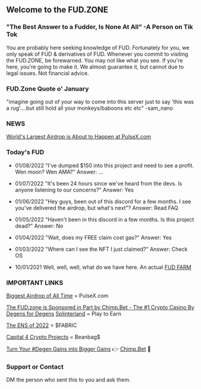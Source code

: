 ## Welcome to the FUD.ZONE

### "The Best Answer to a Fudder, Is None At All" -A Person on Tik Tok

You are probably here seeking knowledge of FUD. Fortunately for you, we only speak of FUD & derivatives of FUD. Whenever you commit to visiting the FUD.ZONE, be forewarned. You may not like what you see. If you're here, you're going to make it. We almost guarantee it, but cannot due to legal issues. Not financial advice. 

### FUD.Zone Quote o' January
"imagine going out of your way to come into this server just to say 'this was a rug'....but still hold all your monkeys/baboons etc etc" -sam_nano 

### NEWS 

[World's Largest Airdrop is About to Happen at PulseX.com](https://www.pulsex.com) 


### Today's FUD 

+ 01/08/2022 "I've dumped $150 into this project and need to see a profit. Wen moon? Wen AMA?" Answer: ...

+ 01/07/2022 "It's been 24 hours since we've heard from the devs. Is anyone listening to our concerns?" Answer: Yes

+ 01/06/2022 "Hey guys, been out of this discord for a few months. I see you've delivered the airdrop, but what's next"? Answer: Read FAQ 

+ 01/05/2022 "Haven't been in this discord in a few months. Is this project dead?" Answer: No

+ 01/04/2022 "Wait, does my FREE claim cost gas?" Answer: Yes 

+ 01/03/2022 "Where can I see the NFT I just claimed?" Answer: Check OS 

+ 10/01/2021 Well, well, well, what do we have here. An actual [FUD FARM](https://twitter.com/FudFarm)

### IMPORTANT LINKS

[Biggest Airdrop of All Time](https://www.pulsex.com) = PulseX.com

[The FUD.zone is Sponsored in Part by Chimp.Bet - The #1 Crypto Casino By Degens for Degens](https://www.chimp.bet)
[Splinterland](https://splinterlands.com?ref=freeglobetrekker) = Play to Earn 

[The ENS of 2022](https://metafabric.io/) = $FABRIC

[Capital 4 Crypto Projects](https://beanie.vc) = Beanbag$

[Turn Your #Degen Gains into Bigger Gains](http://chimp.bet) 👉 [Chimp.Bet](https://Chimp.Bet) 🐒


### Support or Contact

DM the person who sent this to you and ask them. 
